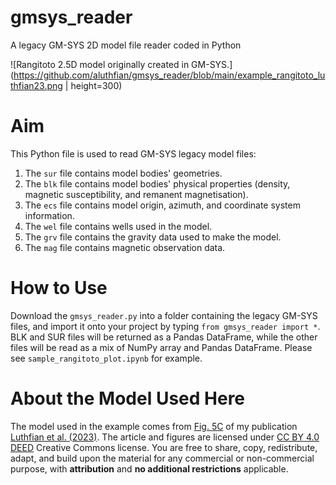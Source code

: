 # gmsys_reader
A legacy GM-SYS 2D model file reader coded in Python

![Rangitoto 2.5D model originally created in GM-SYS.](https://github.com/aluthfian/gmsys_reader/blob/main/example_rangitoto_luthfian23.png | height=300)

# Aim
This Python file is used to read GM-SYS legacy model files:
1. The `sur` file contains model bodies' geometries.
2. The `blk` file contains model bodies' physical properties (density, magnetic susceptibility, and remanent magnetisation).
3. The `ecs` file contains model origin, azimuth, and coordinate system information.
4. The `wel` file contains wells used in the model.
5. The `grv` file contains the gravity data used to make the model.
6. The `mag` file contains magnetic observation data.

# How to Use
Download the `gmsys_reader.py` into a folder containing the legacy GM-SYS files, and import it onto your project by typing `from gmsys_reader import *`. BLK and SUR files will be returned as a Pandas DataFrame, while the other files will be read as a mix of NumPy array and Pandas DataFrame. Please see `sample_rangitoto_plot.ipynb` for example.

# About the Model Used Here
The model used in the example comes from [Fig. 5C](https://www.sciencedirect.com/science/article/pii/S0377027323000811#f0025) of my publication [Luthfian et al. (2023)](https://www.sciencedirect.com/science/article/pii/S0377027323000811). The article and figures are licensed under [CC BY 4.0 DEED](https://creativecommons.org/licenses/by/4.0/) Creative Commons license. You are free to share, copy, redistribute, adapt, and build upon the material for any commercial or non-commercial purpose, with **attribution** and **no additional restrictions** applicable.
